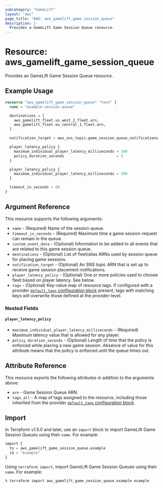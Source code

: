 ```yaml
---
subcategory: "GameLift"
layout: "aws"
page_title: "AWS: aws_gamelift_game_session_queue"
description: |-
  Provides a GameLift Game Session Queue resource.
---
```


# Resource: aws_gamelift_game_session_queue

Provides an GameLift Game Session Queue resource.

## Example Usage

```terraform
resource "aws_gamelift_game_session_queue" "test" {
  name = "example-session-queue"

  destinations = [
    aws_gamelift_fleet.us_west_2_fleet.arn,
    aws_gamelift_fleet.eu_central_1_fleet.arn,
  ]

  notification_target = aws_sns_topic.game_session_queue_notifications.arn

  player_latency_policy {
    maximum_individual_player_latency_milliseconds = 100
    policy_duration_seconds                        = 5
  }

  player_latency_policy {
    maximum_individual_player_latency_milliseconds = 200
  }

  timeout_in_seconds = 60
}
```

## Argument Reference

This resource supports the following arguments:

* `name` - (Required) Name of the session queue.
* `timeout_in_seconds` - (Required) Maximum time a game session request can remain in the queue.
* `custom_event_data` - (Optional) Information to be added to all events that are related to this game session queue.
* `destinations` - (Optional) List of fleet/alias ARNs used by session queue for placing game sessions.
* `notification_target` - (Optional) An SNS topic ARN that is set up to receive game session placement notifications.
* `player_latency_policy` - (Optional) One or more policies used to choose fleet based on player latency. See below.
* `tags` - (Optional) Key-value map of resource tags. If configured with a provider [`default_tags` configuration block](https://registry.terraform.io/providers/hashicorp/aws/latest/docs#default_tags-configuration-block) present, tags with matching keys will overwrite those defined at the provider-level.

### Nested Fields

#### `player_latency_policy`

* `maximum_individual_player_latency_milliseconds` - (Required) Maximum latency value that is allowed for any player.
* `policy_duration_seconds` - (Optional) Length of time that the policy is enforced while placing a new game session. Absence of value for this attribute means that the policy is enforced until the queue times out.

## Attribute Reference

This resource exports the following attributes in addition to the arguments above:

* `arn` - Game Session Queue ARN.
* `tags_all` - A map of tags assigned to the resource, including those inherited from the provider [`default_tags` configuration block](https://registry.terraform.io/providers/hashicorp/aws/latest/docs#default_tags-configuration-block).

## Import

In Terraform v1.5.0 and later, use an `import` block to import GameLift Game Session Queues using their `name`. For example:

```terraform
import {
  to = aws_gamelift_game_session_queue.example
  id = "example"
}
```

Using `terraform import`, import GameLift Game Session Queues using their `name`. For example:

```console
% terraform import aws_gamelift_game_session_queue.example example
```
